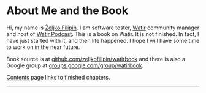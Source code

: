 # About Me and the Book

Hi, my name is [Željko Filipin][zeljko]. I am software tester, [Watir][watir] community manager and host of [Watir Podcast][watirpodcast]. This is a book on Watir. It is not finished. In fact, I have just started with it, and then life happened. I hope I will have some time to work on in the near future.

Book source is at [github.com/zeljkofilipin/watirbook][github] and there is also a Google group at [groups.google.com/group/watirbook][google].

[Contents][contents] page links to finished chapters.

[zeljko]: http://zeljkofilipin.com/
[watir]: http://watir.com/  "Watir home page"
[watirpodcast]: http://watirpodcast.com/  "Watir Podcast"
[github]: http://github.com/zeljkofilipin/watirbook
[google]: http://groups.google.com/group/watirbook/
[contents]: https://github.com/zeljkofilipin/watirbook/blob/master/contents.md

---

